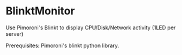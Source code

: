 # BlinktMonitor
Use Pimoroni's Blinkt to display CPU/Disk/Network activity (1LED per server)

Prerequisites:
Pimoroni's blinkt python library.
